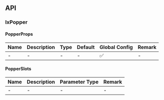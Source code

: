 ## API

### IxPopper

#### PopperProps

| Name | Description | Type | Default | Global Config | Remark |
| --- | --- | --- | --- | --- | --- |
| - | - | - | - | ✅ | - |

#### PopperSlots

| Name | Description | Parameter Type | Remark |
| --- | --- | --- | --- |
| - | - | - | - |
